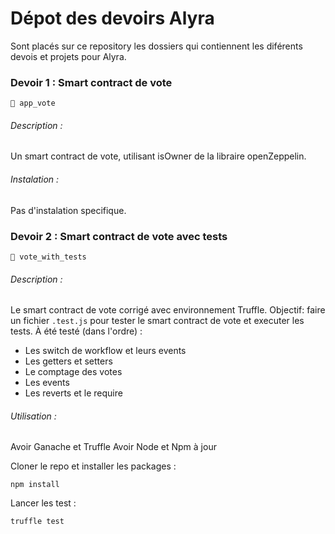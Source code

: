 # Dépot des devoirs Alyra

Sont placés sur ce repository les dossiers qui contiennent les diférents devois et projets pour Alyra.

### Devoir 1 : Smart contract de vote
```📁 app_vote```
###### Description :
Un smart contract de vote, utilisant isOwner de la libraire openZeppelin. 
###### Instalation :
Pas d'instalation specifique.

### Devoir 2 : Smart contract de vote avec tests
```📁 vote_with_tests```
###### Description :
Le smart contract de vote corrigé avec environnement Truffle.
 Objectif: faire un fichier ```.test.js``` pour tester le smart contract de vote et executer les tests.
 À été testé (dans l'ordre) :
 - Les switch de workflow et leurs events
 - Les getters et setters
 - Le comptage des votes
 - Les events
 - Les reverts et le require
###### Utilisation :
Avoir Ganache et Truffle
Avoir Node et Npm à jour

Cloner le repo et installer les packages :
```
npm install
```
Lancer les test :
```
truffle test
``` 